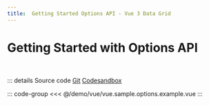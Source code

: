 ```yaml
---
title:  Getting Started Options API - Vue 3 Data Grid
---
```


<script setup lang="ts">
import Example from '@/demo/vue/vue.sample.options.example.vue';
</script>

#  Getting Started with Options API

<br />

<div class="example-container">
<Example />
</div>


::: details <span class="source-btn">Source code</span> <span class="external"> [Git](https://github.com/revolist/revogrid-docs/tree/main/demo/vue/vue.sample.options.example.vue) [Codesandbox](https://codesandbox.io/p/sandbox/rg-start-vue-3-options-ap-8mlqjx) </span>

::: code-group
<<< @/demo/vue/vue.sample.options.example.vue
:::
